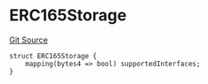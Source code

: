 # ERC165Storage
[Git Source](https://github.com/thrackle-io/rules-protocol/blob/ca661487b49e5b916c4fa8811d6bdafbe530a6c8/src/diamond/implementations/ERC165/ERC165Lib.sol)


```solidity
struct ERC165Storage {
    mapping(bytes4 => bool) supportedInterfaces;
}
```

